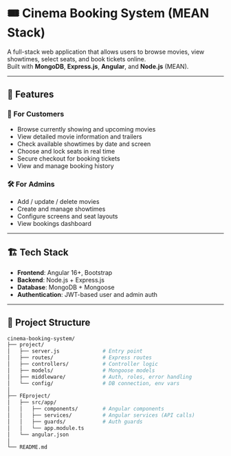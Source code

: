 # 🎟️ Cinema Booking System (MEAN Stack)

A full-stack web application that allows users to browse movies, view showtimes, select seats, and book tickets online.  
Built with **MongoDB**, **Express.js**, **Angular**, and **Node.js** (MEAN).

---

## 🚀 Features

### 🎥 For Customers
- Browse currently showing and upcoming movies
- View detailed movie information and trailers
- Check available showtimes by date and screen
- Choose and lock seats in real time
- Secure checkout for booking tickets
- View and manage booking history

### 🛠️ For Admins
- Add / update / delete movies
- Create and manage showtimes
- Configure screens and seat layouts
- View bookings dashboard

---

## 🏗️ Tech Stack

- **Frontend**: Angular 16+, Bootstrap 
- **Backend**: Node.js + Express.js
- **Database**: MongoDB + Mongoose
- **Authentication**: JWT-based user and admin auth


---

## 📂 Project Structure

```bash
cinema-booking-system/
├── project/
│   ├── server.js              # Entry point
│   ├── routes/                # Express routes
│   ├── controllers/           # Controller logic
│   ├── models/                # Mongoose models
│   ├── middleware/            # Auth, roles, error handling
│   └── config/                # DB connection, env vars
│
├── FEproject/
│   ├── src/app/
│   │   ├── components/        # Angular components
│   │   ├── services/          # Angular services (API calls)
│   │   ├── guards/            # Auth guards
│   │   └── app.module.ts
│   └── angular.json
│
└── README.md
